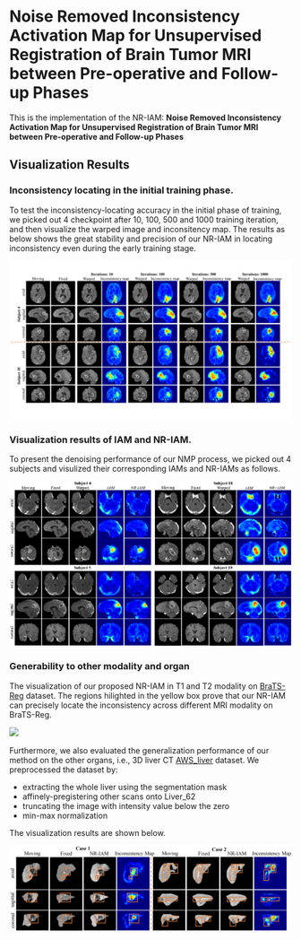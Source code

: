 # Noise Removed Inconsistency Activation Map for Unsupervised Registration of Brain Tumor MRI between Pre-operative and Follow-up Phases
This is the implementation of the NR-IAM: **Noise Removed Inconsistency Activation Map for Unsupervised Registration of Brain Tumor MRI between Pre-operative and Follow-up Phases** 

## Visualization Results
### Inconsistency locating in the initial training phase.
To test the inconsistency-locating accuracy in the initial phase of training, we picked out 4 checkpoint after 10, 100, 500 and 1000 training iteration, and then visualize the warped image and inconsitency map. The results as below shows the great stability and precision of our NR-IAM in locating inconsistency even during the early training stage.


<!-- <img src="./Visualization_results/Early_stage results.png" width="600px"> -->

<img src="./Visualization/Early_stage_results.pdf" width="600px">

### Visualization results of IAM and NR-IAM.
To present the denoising performance of our NMP process, we picked out 4 subjects and visulized their corresponding IAMs and NR-IAMs as follows.

<img src="./Visualization_results/IAM&NR-IAM results.png" width="600px">

### Generability to other modality and organ
The visualization of our proposed NR-IAM in T1 and T2 modality on [BraTS-Reg](https://www.med.upenn.edu/cbica/brats-reg-challenge) dataset. The regions hilighted in the yellow box prove that our NR-IAM can precisely locate the inconsistency across different MRI modality on BraTS-Reg.

<img src="./Visualization_results/T1andT2_results.png" width="600px">

Furthermore, we also evaluated the generalization performance of our method on the other organs, i.e., 3D liver CT [AWS_liver](http://medicaldecathlon.com/dataaws/) dataset. We preprocessed the dataset by:
  - extracting the whole liver using the segmentation mask 
  - affinely-pregistering other scans onto Liver_62
  - truncating the image with intensity value below the zero
  - min-max normalization

The visualization results are shown below.

<img src="./Visualization_results/Liver_tumor_results.png" width="600px">
